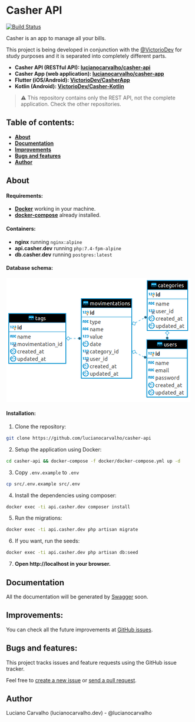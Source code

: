 # Casher API
[![Build Status](https://cloud.drone.io/api/badges/lucianocarvalho/casher-api/status.svg)](https://cloud.drone.io/lucianocarvalho/casher-api)

Casher is an app to manage all your bills.

This project is being developed in conjunction with the [@VictorioDev](https://github.com/VictorioDev) for study purposes and it is separated into completely different parts.

- **Casher API (RESTful API): [lucianocarvalho/casher-api](https://github.com/lucianocarvalho/casher-api)**
- **Casher App (web application): [lucianocarvalho/casher-app](https://github.com/lucianocarvalho/casher-app)**
- **Flutter (iOS/Android): [VictorioDev/CasherApp](https://github.com/VictorioDev/CasherApp)**
- **Kotlin (Android): [VictorioDev/Casher-Kotlin](https://github.com/VictorioDev/Casher-Kotlin)**

> :warning: This repository contains only the REST API, not the complete application. Check the other repositories.

## Table of contents:

* **[About](#about)**
* **[Documentation](#documentation)**
* **[Improvements](#improvements)**
* **[Bugs and features](#bugs-and-features)**
* **[Author](#author)**

## About

#### Requirements:
- **[Docker](https://www.docker.com/)** working in your machine.
- **[docker-compose](https://docs.docker.com/compose/)** already installed.

#### Containers:
- **nginx** running `nginx:alpine`
- **api.casher.dev** running `php:7.4-fpm-alpine`
- **db.casher.dev** running `postgres:latest`

#### Database schema:

<img id="casher-api" src="database-schema.png" alt="Casher Database Schema">

#### Installation:

1. Clone the repository:
```bash
git clone https://github.com/lucianocarvalho/casher-api
```

2. Setup the application using Docker:
```bash
cd casher-api && docker-compose -f docker/docker-compose.yml up -d
```

3. Copy `.env.example` to `.env`
```bash
cp src/.env.example src/.env
```

4. Install the dependencies using composer:
```bash
docker exec -ti api.casher.dev composer install
```

5. Run the migrations:
```bash
docker exec -ti api.casher.dev php artisan migrate
```

6. If you want, run the seeds:
```bash
docker exec -ti api.casher.dev php artisan db:seed
```

7. **Open http://localhost in your browser.**

## Documentation

All the documentation will be generated by [Swagger](https://swagger.io/) soon.

## Improvements:

You can check all the future improvements at [GitHub issues](https://github.com/lucianocarvalho/casher-api/issues).

## Bugs and features:

This project tracks issues and feature requests using the GitHub issue tracker.

Feel free to [create a new issue](https://github.com/lucianocarvalho/casher-api/issues) or [send a pull request](https://github.com/lucianocarvalho/casher-api/pulls).

## Author

Luciano Carvalho (lucianocarvalho.dev) - @lucianocarvalho
